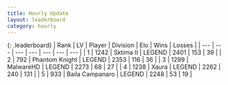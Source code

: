 ```yaml
---
title: Hourly Update
layout: leaderboard
category: hourly
---
```


{: .leaderboard}
| Rank | LV | Player | Division | Elo | Wins | Losses |
| --- | --- | --- | --- | --- | --- | --- |
| <span data-change="0">1</span> | 1242 | <span title="ID: 402846">Sktima II</span> | LEGEND | <span data-change="0">2401</span> | <span data-change="0">153</span> | <span data-change="0">39</span> |
| <span data-change="0">2</span> | 792 | <span title="ID: 742939">Phantom Knight</span> | LEGEND | <span data-change="0">2353</span> | <span data-change="0">116</span> | <span data-change="0">36</span> |
| <span data-change="0">3</span> | 1299 | <span title="ID: 261794">MalwareHD</span> | LEGEND | <span data-change="0">2273</span> | <span data-change="0">68</span> | <span data-change="0">27</span> |
| <span data-change="0">4</span> | 1238 | <span title="ID: 200908">Xaura</span> | LEGEND | <span data-change="5">2262</span> | <span data-change="2">240</span> | <span data-change="0">131</span> |
| <span data-change="0">5</span> | 933 | <span title="ID: 66144">Baila Campanaro</span> | LEGEND | <span data-change="0">2248</span> | <span data-change="0">53</span> | <span data-change="0">19</span> |